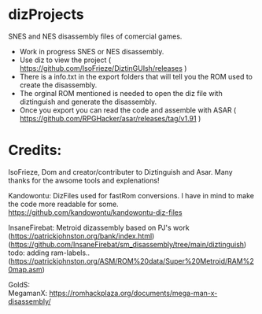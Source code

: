 # dizProjects
 SNES and NES disassembly files of comercial games. 

  - Work in progress SNES or NES disassembly.
  - Use diz to view the project ( https://github.com/IsoFrieze/DiztinGUIsh/releases )
  - There is a info.txt in the export folders that will tell you the ROM used to create the disassembly. 
  - The orginal ROM mentioned is needed to open the diz file with diztinguish and generate the disassembly.
  - Once you export you can read the code and assemble with ASAR ( https://github.com/RPGHacker/asar/releases/tag/v1.91 )


# Credits: 

IsoFrieze, Dom and creator/contributer to Diztinguish and Asar. Many thanks for the awsome tools and explenations!

Kandowontu: 
  DizFiles used for fastRom conversions. I have in mind to make the code more readable for some.
  https://github.com/kandowontu/kandowontu-diz-files	

InsaneFirebat: 
  Metroid dizassembly based on PJ's work (https://patrickjohnston.org/bank/index.html)
  (https://github.com/InsaneFirebat/sm_disassembly/tree/main/diztinguish)
  todo: adding ram-labels.. (https://patrickjohnston.org/ASM/ROM%20data/Super%20Metroid/RAM%20map.asm)
	
GoldS: 	
  MegamanX:
  https://romhackplaza.org/documents/mega-man-x-disassembly/	